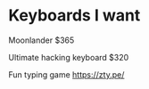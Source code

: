 # Keyboards I want

Moonlander $365

Ultimate hacking keyboard $320


Fun typing game
https://zty.pe/


